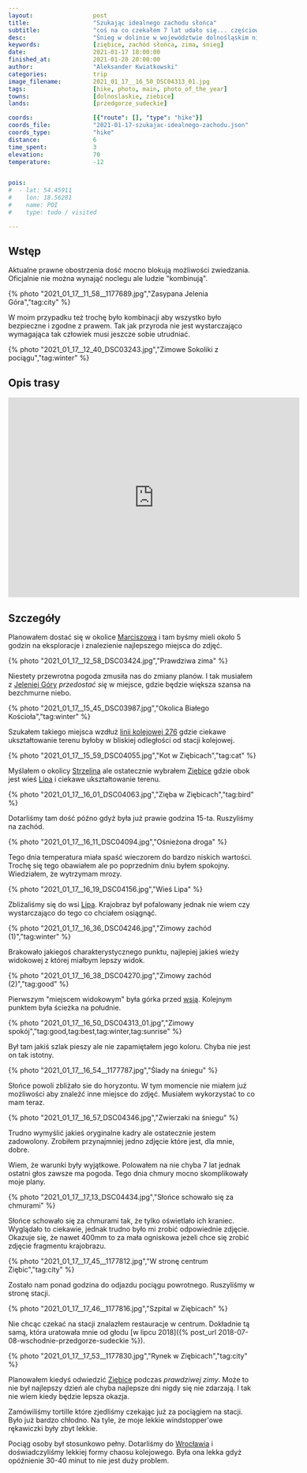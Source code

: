 ```yaml
---
layout:                 post
title:                  "Szukając idealnego zachodu słońca"
subtitle:               "coś na co czekałem 7 lat udało się... częściowo"
desc:                   "Śnieg w dolinie w województwie dolnośląskim nie jest czymś pewnym. Zima 'stulecia' musiała się pojawić akurat w czasie Narodowej Kwarantanny co znacząco utrudniało planowanie, ale nie mogłem opuścić takiej możliwości. Ostatecznie plany skomplikowały się przez pogodę."
keywords:               [ziębice, zachód słońca, zima, śnieg]
date:                   2021-01-17 18:00:00
finished_at:            2021-01-20 20:00:00
author:                 "Aleksander Kwiatkowski"
categories:             trip
image_filename:         2021_01_17__16_50_DSC04313_01.jpg
tags:                   [hike, photo, main, photo_of_the_year]
towns:                  [dolnoslaskie, ziebice]
lands:                  [przedgorze_sudeckie]

coords:                 [{"route": [], "type": "hike"}]
coords_file:            "2021-01-17-szukajac-idealnego-zachodu.json"
coords_type:            "hike"
distance:               6
time_spent:             3
elevation:              70
temperature:            -12


pois:
#  - lat: 54.45911
#    lon: 18.56281
#    name: POI
#    type: todo / visited

---
```


[wiki-marciszow]: https://pl.wikipedia.org/wiki/Marcisz%C3%B3w
[wiki-jelenia-gora]: https://pl.wikipedia.org/wiki/Jelenia_G%C3%B3ra
[wiki-strzelin]: https://pl.wikipedia.org/wiki/Strzelin
[wiki-ziebice]: https://pl.wikipedia.org/wiki/Ziębice
[wiki-lipa]: https://pl.wikipedia.org/wiki/Lipa_(powiat_z%C4%85bkowicki)
[wiki-wroclaw]: https://pl.wikipedia.org/wiki/Wroc%C5%82aw
[wiki-linia-276]: https://pl.wikipedia.org/wiki/Linia_kolejowa_nr_276

## Wstęp

Aktualne prawne obostrzenia dość mocno blokują możliwości zwiedzania. Oficjalnie
nie można wynająć noclegu ale ludzie "kombinują".

{% photo "2021_01_17__11_58__1177689.jpg","Zasypana Jelenia Góra","tag:city" %}

W moim przypadku też trochę było kombinacji aby wszystko było bezpieczne i zgodne
z prawem. Tak jak przyroda nie jest wystarczająco wymagająca tak człowiek
musi jeszcze sobie utrudniać.

{% photo "2021_01_17__12_40_DSC03243.jpg","Zimowe Sokoliki z pociągu","tag:winter" %}

## Opis trasy

<iframe height='405' width='590' frameborder='0' allowtransparency='true' scrolling='no' src='https://www.strava.com/activities/4642938750/embed/14099be26f93967e9afd78d173f885f8bd7c64c9'></iframe>

## Szczegóły

Planowałem dostać się w okolice [Marciszowa][wiki-marciszow] i tam byśmy mieli
około 5 godzin na eksploracje i znalezienie najlepszego miejsca do zdjęć.

{% photo "2021_01_17__12_58_DSC03424.jpg","Prawdziwa zima" %}

Niestety przewrotna pogoda zmusiła nas do zmiany planów. I tak musiałem z
[Jeleniej Góry][wiki-jelenia-gora] *przedostać się* w miejsce, gdzie będzie
większa szansa na bezchmurne niebo.

{% photo "2021_01_17__15_45_DSC03987.jpg","Okolica Białego Kościoła","tag:winter" %}

Szukałem takiego miejsca wzdłuż [linii kolejowej 276][wiki-linia-276] gdzie ciekawe
ukształtowanie terenu byłoby w bliskiej odległości od stacji kolejowej.

{% photo "2021_01_17__15_59_DSC04055.jpg","Kot w Ziębicach","tag:cat" %}

Myślałem o okolicy [Strzelina][wiki-strzelin] ale ostatecznie wybrałem
[Ziębice][wiki-ziebice] gdzie obok jest wieś [Lipa][wiki-lipa]
i ciekawe ukształtowanie terenu.

{% photo "2021_01_17__16_01_DSC04063.jpg","Zięba w Ziębicach","tag:bird" %}

Dotarliśmy tam dość późno gdyż była już prawie godzina 15-ta. Ruszyliśmy na
zachód.

{% photo "2021_01_17__16_11_DSC04094.jpg","Ośnieżona droga" %}

Tego dnia temperatura miała spaść wieczorem do bardzo niskich wartości.
Trochę się tego obawiałem ale po poprzednim dniu byłem spokojny. Wiedziałem,
że wytrzymam mrozy.

{% photo "2021_01_17__16_19_DSC04156.jpg","Wieś Lipa" %}

Zbliżaliśmy się do wsi [Lipa][wiki-lipa]. Krajobraz był pofalowany jednak
nie wiem czy wystarczająco do tego co chciałem osiągnąć.

{% photo "2021_01_17__16_36_DSC04246.jpg","Zimowy zachód (1)","tag:winter" %}

Brakowało jakiegoś charakterystycznego punktu, najlepiej jakieś wieży widokowej
z której miałbym lepszy widok.

{% photo "2021_01_17__16_38_DSC04270.jpg","Zimowy zachód (2)","tag:good" %}

Pierwszym "miejscem widokowym" była górka przed [wsią][wiki-lipa].
Kolejnym punktem była ścieżka na południe.

{% photo "2021_01_17__16_50_DSC04313_01.jpg","Zimowy spokój","tag:good,tag:best,tag:winter,tag:sunrise" %}

Był tam jakiś szlak pieszy ale nie zapamiętałem jego koloru. Chyba nie jest
on tak istotny.

{% photo "2021_01_17__16_54__1177787.jpg","Ślady na śniegu" %}

Słońce powoli zbliżało sie do horyzontu. W tym momencie nie miałem
już możliwości aby znaleźć inne miejsce do zdjęć. Musiałem wykorzystać
to co mam teraz.

{% photo "2021_01_17__16_57_DSC04346.jpg","Zwierzaki na śniegu" %}

Trudno wymyślić jakieś oryginalne kadry ale ostatecznie jestem zadowolony.
Zrobiłem przynajmniej jedno zdjęcie które jest, dla mnie, dobre.

Wiem, że warunki były wyjątkowe. Polowałem na nie chyba 7 lat jednak
ostatni głos zawsze ma pogoda. Tego dnia chmury mocno skomplikowały moje plany.

{% photo "2021_01_17__17_13_DSC04434.jpg","Słońce schowało się za chmurami" %}

Słońce schowało się za chmurami tak, że tylko oświetlało ich
kraniec. Wyglądało to ciekawie, jednak trudno było mi zrobić odpowiednie
zdjęcie. Okazuje się, że nawet 400mm to za mała ogniskowa
jeżeli chce się zrobić zdjęcie fragmentu krajobrazu.

{% photo "2021_01_17__17_45__1177812.jpg","W stronę centrum Ziębic","tag:city" %}

Zostało nam ponad godzina do odjazdu pociągu powrotnego. Ruszyliśmy
w stronę stacji.

{% photo "2021_01_17__17_46__1177816.jpg","Szpital w Ziębicach" %}

Nie chcąc czekać na stacji znalazłem restauracje w centrum. Dokładnie tą
samą, która uratowała mnie od głodu
[w lipcu 2018]({% post_url 2018-07-08-wschodnie-przedgorze-sudeckie %}).

{% photo "2021_01_17__17_53__1177830.jpg","Rynek w Ziębicach","tag:city" %}

Planowałem kiedyś odwiedzić [Ziębice][wiki-ziebice] podczas
*prawdziwej zimy*. Może to nie był najlepszy dzień ale chyba
najlepsze dni nigdy się nie zdarzają. I tak nie wiem kiedy będzie lepsza okazja.

Zamówiliśmy tortille które zjedliśmy czekając już za pociągiem na stacji.
Było już bardzo chłodno. Na tyle, że moje lekkie windstopper'owe
rękawiczki były zbyt lekkie.

Pociąg osoby był stosunkowo pełny. Dotarliśmy do [Wrocławia][wiki-wroclaw]
i doświadczyliśmy lekkiej formy chaosu kolejowego.
Była ona lekka gdyż opóźnienie 30-40 minut to nie jest duży problem.

